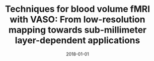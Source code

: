 ---
title: "Techniques for blood volume fMRI with VASO: From low-resolution mapping towards sub-millimeter layer-dependent applications"
date: 2018-01-01
authors_string: Laurentius Huber, Dimo Ivanov, Daniel Handwerker, Sean Marrett, Maria Guidi, Maria Guidi, Peter Bandettini, Benedikt Poser
authors:
   - Laurentius Huber
   - Dimo Ivanov
   - Daniel Handwerker
   - Sean Marrett
   - Maria Guidi
   - Maria Guidi
   - Peter Bandettini
   - Benedikt Poser
author_ids:
   - laurentius_huber
   - daniel_handwerker
   - peter_bandettini
journal: 'NeuroImage'
volume: 164
issue: 
pages: 131-143
book_title: ''
publisher: ''
abstract: ''
project_id: layer_fmri
paper_url: http://linkinghub.elsevier.com/retrieve/pii/S1053811916306589http://api.elsevier.com/content/article/PII:S1053811916306589?httpAccept=text/xmlhttp://api.elsevier.com/content/article/PII:S1053811916306589?httpAccept=text/plain
doi: 10.1016/j.neuroimage.2016.11.039
data_loc: ''
code_loc: ''
file: '/assets/publications//assets/publications/'
file_name: '/assets/publications/'
type: journal_article
pub_str: ' (2018) NeuroImage 164: 131-143'
layout: publication 
---
